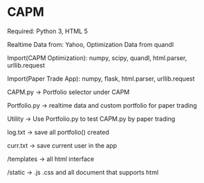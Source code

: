 # CAPM
Required: Python 3, HTML 5

Realtime Data from: Yahoo, Optimization Data from quandl

Import(CAPM Optimization): numpy, scipy, quandl, html.parser, urllib.request

Import(Paper Trade App): numpy, flask, html.parser, urllib.request



CAPM.py -> Portfolio selector under CAPM

Portfolio.py -> realtime data and custom portfolio for paper trading

Utility -> Use Portfolio.py to test CAPM.py by paper trading

log.txt -> save all portfolio() created 

curr.txt -> save current user in the app

/templates -> all html interface

/static -> .js .css and all document that supports html
